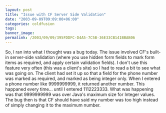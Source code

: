 ```yaml
---
layout: post
title: "Issue with CF Server Side Validation"
date: "2003-09-09T09:09:00+06:00"
categories: coldfusion 
tags: 
banner_image: 
permalink: /2003/09/09/395FDDFC-D4A5-7C5B-36E33CB141BBAB06
---
```


So, I ran into what I thought was a bug today. The issue involved CF's built-in server-side validation (where you use hidden form fields to mark form items as required, and apply certain validation fields). I don't use this feature very often (this was a client's site) so I had to read a bit to see what was going on. The client had set it up so that a field for the phone number was marked as required, and marked as being integer only. When I entered a phone number like 9999999999, it returned another number. This happaned every time... until I entered 1112223333. What was happening was that 9999999999 was over Java's maximum size for Integer values. The bug then is that CF should have said my number was too high instead of simply changing it to the maximum number.